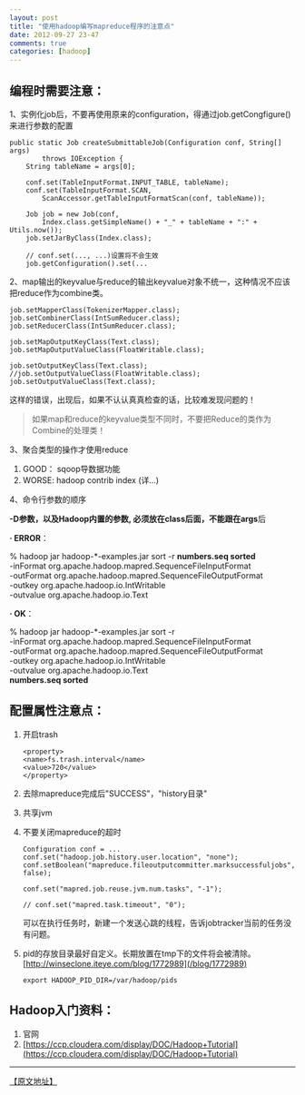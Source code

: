 ```yaml
---
layout: post
title: "使用hadoop编写mapreduce程序的注意点"
date: 2012-09-27 23-47
comments: true
categories: [hadoop]
---
```


## 编程时需要注意：

1、实例化job后，不要再使用原来的configuration，得通过job.getCongfigure()来进行参数的配置

```
public static Job createSubmittableJob(Configuration conf, String[] args) 
		throws IOException {
	String tableName = args[0];

	conf.set(TableInputFormat.INPUT_TABLE, tableName);
	conf.set(TableInputFormat.SCAN, 
		ScanAccessor.getTableInputFormatScan(conf, tableName));

	Job job = new Job(conf, 
		Index.class.getSimpleName() + "_" + tableName + ":" + Utils.now());
	job.setJarByClass(Index.class);

	// conf.set(..., ...)设置将不会生效
	job.getConfiguration().set(...
```

2、map输出的keyvalue与reduce的输出keyvalue对象不统一，这种情况不应该把reduce作为combine类。

```
job.setMapperClass(TokenizerMapper.class);
job.setCombinerClass(IntSumReducer.class);
job.setReducerClass(IntSumReducer.class);

job.setMapOutputKeyClass(Text.class);
job.setMapOutputValueClass(FloatWritable.class);

job.setOutputKeyClass(Text.class);
//job.setOutputValueClass(FloatWritable.class);
job.setOutputValueClass(Text.class);
```

这样的错误，出现后，如果不认认真真检查的话，比较难发现问题的！

> 如果map和reduce的keyvalue类型不同时，不要把Reduce的类作为Combine的处理类！

3、聚合类型的操作才使用reduce

1. GOOD： sqoop导数据功能
2. WORSE: hadoop contrib index (详...)

4、命令行参数的顺序

**-D参数，以及Hadoop内置的参数, **必须放在class后面，不能跟在**args**后

**· ERROR**：

% hadoop jar hadoop-*-examples.jar sort -r **numbers.seq sorted** \
-inFormat org.apache.hadoop.mapred.SequenceFileInputFormat \
-outFormat org.apache.hadoop.mapred.SequenceFileOutputFormat \
-outkey org.apache.hadoop.io.IntWritable \
-outvalue org.apache.hadoop.io.Text

**· OK**：

% hadoop jar hadoop-*-examples.jar sort -r \
-inFormat org.apache.hadoop.mapred.SequenceFileInputFormat \
-outFormat org.apache.hadoop.mapred.SequenceFileOutputFormat \
-outkey org.apache.hadoop.io.IntWritable \
-outvalue org.apache.hadoop.io.Text \
**numbers.seq sorted**

## 配置属性注意点：

1. 开启trash
	```
	<property>
	<name>fs.trash.interval</name>
	<value>720</value>
	</property>
	```
2. 去除mapreduce完成后"SUCCESS"，"history目录"
3. 共享jvm
4. 不要关闭mapreduce的超时
	```
	Configuration conf = ...
	conf.set("hadoop.job.history.user.location", "none");
	conf.setBoolean("mapreduce.fileoutputcommitter.marksuccessfuljobs", false);

	conf.set("mapred.job.reuse.jvm.num.tasks", "-1");

	// conf.set("mapred.task.timeout", "0");
	```
	可以在执行任务时，新建一个发送心跳的线程，告诉jobtracker当前的任务没有问题。
5. pid的存放目录最好自定义。长期放置在tmp下的文件将会被清除。
	[http://winseclone.iteye.com/blog/1772989](/blog/1772989)

	```
	export HADOOP_PID_DIR=/var/hadoop/pids
	```

## Hadoop入门资料：

1. 官网
2. [https://ccp.cloudera.com/display/DOC/Hadoop+Tutorial](https://ccp.cloudera.com/display/DOC/Hadoop+Tutorial)


* * * 
[【原文地址】](http://winseclone.iteye.com/blog/1687678)
